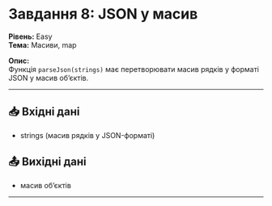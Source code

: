 # Завдання 8: JSON у масив  
**Рівень:** Easy  
**Тема:** Масиви, map  

**Опис:**  
Функція `parseJson(strings)` має перетворювати масив рядків у форматі JSON у масив об’єктів.  

---
## 📥 Вхідні дані
- strings (масив рядків у JSON-форматі)

## 📤 Вихідні дані
- масив об’єктів  

---